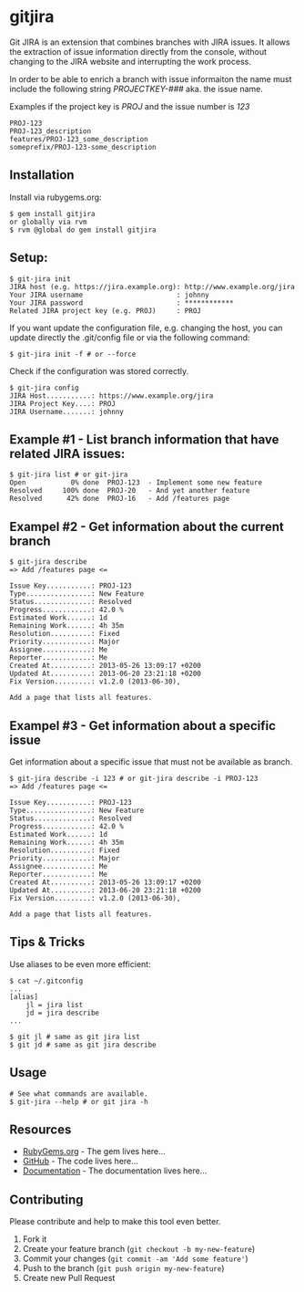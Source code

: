 # gitjira

Git JIRA is an extension that combines branches with JIRA issues. It allows the
extraction of issue information directly from the console, without changing to
the JIRA website and interrupting the work process.

In order to be able to enrich a branch with issue informaiton the name must
include the following string _PROJECTKEY-###_ aka. the issue name.

Examples if the project key is _PROJ_ and the issue number is _123_

    PROJ-123
    PROJ-123_description
    features/PROJ-123_some_description
    someprefix/PROJ-123-some_description

## Installation

Install via rubygems.org:

    $ gem install gitjira
    or globally via rvm
    $ rvm @global do gem install gitjira

## Setup:

    $ git-jira init
    JIRA host (e.g. https://jira.example.org): http://www.example.org/jira
    Your JIRA username                       : johnny
    Your JIRA password                       : ************
    Related JIRA project key (e.g. PROJ)     : PROJ

If you want update the configuration file, e.g. changing the host, you can
update directly the .git/config file or via the following command:

    $ git-jira init -f # or --force


Check if the configuration was stored correctly.

    $ git-jira config
    JIRA Host...........: https://www.example.org/jira
    JIRA Project Key....: PROJ
    JIRA Username.......: johnny


## Example #1 - List branch information that have related JIRA issues:

    $ git-jira list # or git-jira
    Open           0% done  PROJ-123  - Implement some new feature
    Resolved     100% done  PROJ-20   - And yet another feature
    Resolved      42% done  PROJ-16   - Add /features page

## Exampel #2 - Get information about the current branch

    $ git-jira describe
    => Add /features page <=

    Issue Key...........: PROJ-123
    Type................: New Feature
    Status..............: Resolved
    Progress............: 42.0 %
    Estimated Work......: 1d
    Remaining Work......: 4h 35m
    Resolution..........: Fixed
    Priority............: Major
    Assignee............: Me
    Reporter............: Me
    Created At..........: 2013-05-26 13:09:17 +0200
    Updated At..........: 2013-06-20 23:21:18 +0200
    Fix Version.........: v1.2.0 (2013-06-30),

    Add a page that lists all features.

## Exampel #3 - Get information about a specific issue

Get information about a specific issue that must not be available as branch.

    $ git-jira describe -i 123 # or git-jira describe -i PROJ-123
    => Add /features page <=

    Issue Key...........: PROJ-123
    Type................: New Feature
    Status..............: Resolved
    Progress............: 42.0 %
    Estimated Work......: 1d
    Remaining Work......: 4h 35m
    Resolution..........: Fixed
    Priority............: Major
    Assignee............: Me
    Reporter............: Me
    Created At..........: 2013-05-26 13:09:17 +0200
    Updated At..........: 2013-06-20 23:21:18 +0200
    Fix Version.........: v1.2.0 (2013-06-30),

    Add a page that lists all features.

## Tips & Tricks

Use aliases to be even more efficient:

    $ cat ~/.gitconfig
    ...
    [alias]
        jl = jira list
        jd = jira describe
    ...

    $ git jl # same as git jira list
    $ git jd # same as git jira describe

## Usage

    # See what commands are available.
    $ git-jira --help # or git jira -h

## Resources

* [RubyGems.org](https://rubygems.org/gems/gitjira) - The gem lives here...
* [GitHub](https://github.com/Sigimera/gitjira) - The code lives here...
* [Documentation](http://sigimera.github.io/gitjira/) - The documentation lives here...

## Contributing

Please contribute and help to make this tool even better.

1. Fork it
2. Create your feature branch (`git checkout -b my-new-feature`)
3. Commit your changes (`git commit -am 'Add some feature'`)
4. Push to the branch (`git push origin my-new-feature`)
5. Create new Pull Request

